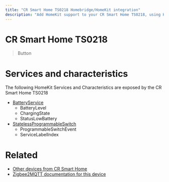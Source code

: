```yaml
---
title: "CR Smart Home TS0218 Homebridge/HomeKit integration"
description: "Add HomeKit support to your CR Smart Home TS0218, using Homebridge, Zigbee2MQTT and homebridge-z2m."
---
```

<!---
This file has been GENERATED using src/docgen/docgen.ts
DO NOT EDIT THIS FILE MANUALLY!
-->
# CR Smart Home TS0218
> Button


# Services and characteristics
The following HomeKit Services and Characteristics are exposed by
the CR Smart Home TS0218

* [BatteryService](../../battery.md)
  * BatteryLevel
  * ChargingState
  * StatusLowBattery
* [StatelessProgrammableSwitch](../../action.md)
  * ProgrammableSwitchEvent
  * ServiceLabelIndex


# Related
* [Other devices from CR Smart Home](../index.md#cr_smart_home)
* [Zigbee2MQTT documentation for this device](https://www.zigbee2mqtt.io/devices/TS0218.html)